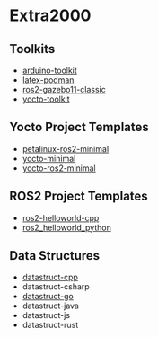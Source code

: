 # Extra2000

## Toolkits
* [arduino-toolkit](https://github.com/extra2000/arduino-toolkit)
* [latex-podman](https://github.com/extra2000/latex-podman)
* [ros2-gazebo11-classic](https://github.com/extra2000/ros2-gazebo11-classic)
* [yocto-toolkit](https://github.com/extra2000/yocto-toolkit)

## Yocto Project Templates
* [petalinux-ros2-minimal](https://github.com/extra2000/petalinux-ros2-minimal)
* [yocto-minimal](https://github.com/extra2000/yocto-minimal)
* [yocto-ros2-minimal](https://github.com/extra2000/yocto-ros2-minimal)

## ROS2 Project Templates
* [ros2-helloworld-cpp](https://github.com/extra2000/ros2-helloworld-cpp)
* [ros2_helloworld_python](https://github.com/extra2000/ros2_helloworld_python)

## Data Structures
* [datastruct-cpp](https://github.com/extra2000/datastruct-cpp)
* datastruct-csharp
* [datastruct-go](https://github.com/extra2000/datastruct-go)
* datastruct-java
* datastruct-js
* datastruct-rust
